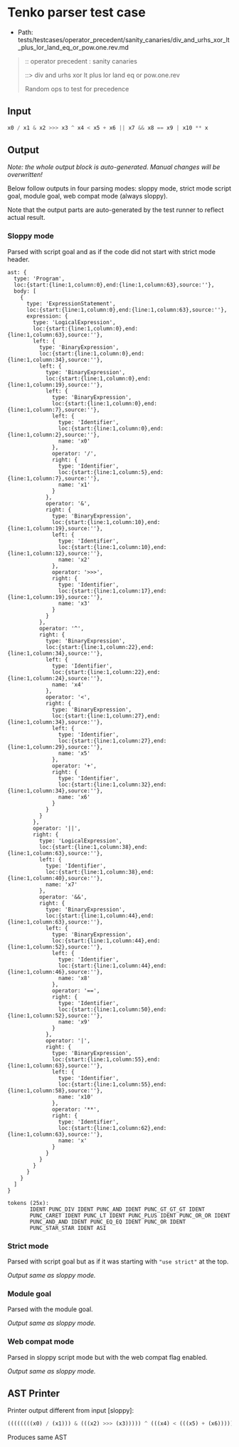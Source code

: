 # Tenko parser test case

- Path: tests/testcases/operator_precedent/sanity_canaries/div_and_urhs_xor_lt_plus_lor_land_eq_or_pow.one.rev.md

> :: operator precedent : sanity canaries
>
> ::> div and urhs xor lt plus lor land eq or pow.one.rev
>
> Random ops to test for precedence

## Input

`````js
x0 / x1 & x2 >>> x3 ^ x4 < x5 + x6 || x7 && x8 == x9 | x10 ** x
`````

## Output

_Note: the whole output block is auto-generated. Manual changes will be overwritten!_

Below follow outputs in four parsing modes: sloppy mode, strict mode script goal, module goal, web compat mode (always sloppy).

Note that the output parts are auto-generated by the test runner to reflect actual result.

### Sloppy mode

Parsed with script goal and as if the code did not start with strict mode header.

`````
ast: {
  type: 'Program',
  loc:{start:{line:1,column:0},end:{line:1,column:63},source:''},
  body: [
    {
      type: 'ExpressionStatement',
      loc:{start:{line:1,column:0},end:{line:1,column:63},source:''},
      expression: {
        type: 'LogicalExpression',
        loc:{start:{line:1,column:0},end:{line:1,column:63},source:''},
        left: {
          type: 'BinaryExpression',
          loc:{start:{line:1,column:0},end:{line:1,column:34},source:''},
          left: {
            type: 'BinaryExpression',
            loc:{start:{line:1,column:0},end:{line:1,column:19},source:''},
            left: {
              type: 'BinaryExpression',
              loc:{start:{line:1,column:0},end:{line:1,column:7},source:''},
              left: {
                type: 'Identifier',
                loc:{start:{line:1,column:0},end:{line:1,column:2},source:''},
                name: 'x0'
              },
              operator: '/',
              right: {
                type: 'Identifier',
                loc:{start:{line:1,column:5},end:{line:1,column:7},source:''},
                name: 'x1'
              }
            },
            operator: '&',
            right: {
              type: 'BinaryExpression',
              loc:{start:{line:1,column:10},end:{line:1,column:19},source:''},
              left: {
                type: 'Identifier',
                loc:{start:{line:1,column:10},end:{line:1,column:12},source:''},
                name: 'x2'
              },
              operator: '>>>',
              right: {
                type: 'Identifier',
                loc:{start:{line:1,column:17},end:{line:1,column:19},source:''},
                name: 'x3'
              }
            }
          },
          operator: '^',
          right: {
            type: 'BinaryExpression',
            loc:{start:{line:1,column:22},end:{line:1,column:34},source:''},
            left: {
              type: 'Identifier',
              loc:{start:{line:1,column:22},end:{line:1,column:24},source:''},
              name: 'x4'
            },
            operator: '<',
            right: {
              type: 'BinaryExpression',
              loc:{start:{line:1,column:27},end:{line:1,column:34},source:''},
              left: {
                type: 'Identifier',
                loc:{start:{line:1,column:27},end:{line:1,column:29},source:''},
                name: 'x5'
              },
              operator: '+',
              right: {
                type: 'Identifier',
                loc:{start:{line:1,column:32},end:{line:1,column:34},source:''},
                name: 'x6'
              }
            }
          }
        },
        operator: '||',
        right: {
          type: 'LogicalExpression',
          loc:{start:{line:1,column:38},end:{line:1,column:63},source:''},
          left: {
            type: 'Identifier',
            loc:{start:{line:1,column:38},end:{line:1,column:40},source:''},
            name: 'x7'
          },
          operator: '&&',
          right: {
            type: 'BinaryExpression',
            loc:{start:{line:1,column:44},end:{line:1,column:63},source:''},
            left: {
              type: 'BinaryExpression',
              loc:{start:{line:1,column:44},end:{line:1,column:52},source:''},
              left: {
                type: 'Identifier',
                loc:{start:{line:1,column:44},end:{line:1,column:46},source:''},
                name: 'x8'
              },
              operator: '==',
              right: {
                type: 'Identifier',
                loc:{start:{line:1,column:50},end:{line:1,column:52},source:''},
                name: 'x9'
              }
            },
            operator: '|',
            right: {
              type: 'BinaryExpression',
              loc:{start:{line:1,column:55},end:{line:1,column:63},source:''},
              left: {
                type: 'Identifier',
                loc:{start:{line:1,column:55},end:{line:1,column:58},source:''},
                name: 'x10'
              },
              operator: '**',
              right: {
                type: 'Identifier',
                loc:{start:{line:1,column:62},end:{line:1,column:63},source:''},
                name: 'x'
              }
            }
          }
        }
      }
    }
  ]
}

tokens (25x):
       IDENT PUNC_DIV IDENT PUNC_AND IDENT PUNC_GT_GT_GT IDENT
       PUNC_CARET IDENT PUNC_LT IDENT PUNC_PLUS IDENT PUNC_OR_OR IDENT
       PUNC_AND_AND IDENT PUNC_EQ_EQ IDENT PUNC_OR IDENT
       PUNC_STAR_STAR IDENT ASI
`````

### Strict mode

Parsed with script goal but as if it was starting with `"use strict"` at the top.

_Output same as sloppy mode._

### Module goal

Parsed with the module goal.

_Output same as sloppy mode._

### Web compat mode

Parsed in sloppy script mode but with the web compat flag enabled.

_Output same as sloppy mode._

## AST Printer

Printer output different from input [sloppy]:

````js
((((((((x0) / (x1))) & (((x2) >>> (x3))))) ^ (((x4) < (((x5) + (x6))))))) || (((x7) && (((((x8) == (x9))) | (((x10) ** (x))))))));
````

Produces same AST
